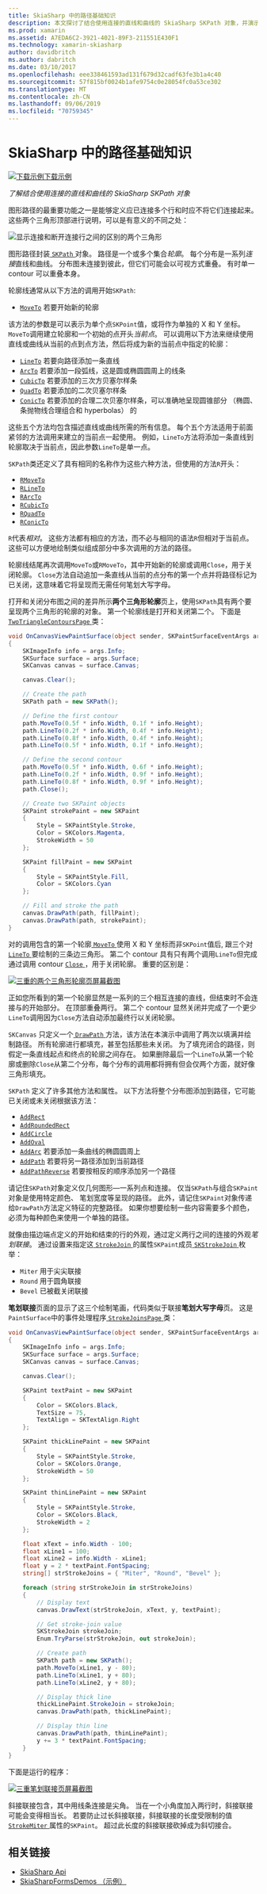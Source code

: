 ```yaml
---
title: SkiaSharp 中的路径基础知识
description: 本文探讨了结合使用连接的直线和曲线的 SkiaSharp SKPath 对象，并演示此示例代码。
ms.prod: xamarin
ms.assetid: A7EDA6C2-3921-4021-89F3-211551E430F1
ms.technology: xamarin-skiasharp
author: davidbritch
ms.author: dabritch
ms.date: 03/10/2017
ms.openlocfilehash: eee338461593ad131f679d32cadf63fe3b1a4c40
ms.sourcegitcommit: 57f815bf0024b1afe9754c0e28054fc0a53ce302
ms.translationtype: MT
ms.contentlocale: zh-CN
ms.lasthandoff: 09/06/2019
ms.locfileid: "70759345"
---
```

# <a name="path-basics-in-skiasharp"></a>SkiaSharp 中的路径基础知识

[![下载示例](~/media/shared/download.png)下载示例](https://docs.microsoft.com/samples/xamarin/xamarin-forms-samples/skiasharpforms-demos)

_了解结合使用连接的直线和曲线的 SkiaSharp SKPath 对象_

图形路径的最重要功能之一是能够定义应已连接多个行和时应不将它们连接起来。 这些两个三角形顶部进行说明，可以是有意义的不同之处：

![](paths-images/connectedlinesexample.png "显示连接和断开连接行之间的区别的两个三角形")

图形路径封装[ `SKPath` ](xref:SkiaSharp.SKPath)对象。 路径是一个或多个集合*轮廓*。 每个分布是一系列*连接*直线和曲线。 分布图未连接到彼此，但它们可能会以可视方式重叠。 有时单一 contour 可以重叠本身。

轮廓线通常从以下方法的调用开始`SKPath`:

- [`MoveTo`](xref:SkiaSharp.SKPath.MoveTo*) 若要开始新的轮廓

该方法的参数是可以表示为单个点`SKPoint`值，或将作为单独的 X 和 Y 坐标。 `MoveTo`调用建立轮廓和一个初始的点开头*当前点*。 可以调用以下方法来继续使用直线或曲线从当前的点到点方法，然后将成为新的当前点中指定的轮廓：

- [`LineTo`](xref:SkiaSharp.SKPath.LineTo*) 若要向路径添加一条直线
- [`ArcTo`](xref:SkiaSharp.SKPath.ArcTo*) 若要添加一段弧线，这是圆或椭圆圆周上的线条
- [`CubicTo`](xref:SkiaSharp.SKPath.CubicTo*) 若要添加的三次方贝塞尔样条
- [`QuadTo`](xref:SkiaSharp.SKPath.QuadTo*) 若要添加的二次贝塞尔样条
- [`ConicTo`](xref:SkiaSharp.SKPath.ConicTo*) 若要添加的合理二次贝塞尔样条，可以准确地呈现圆锥部分 （椭圆、 条抛物线合理组合和 hyperbolas） 的

这些五个方法均包含描述直线或曲线所需的所有信息。 每个五个方法适用于前面紧邻的方法调用来建立的当前点一起使用。 例如，`LineTo`方法将添加一条直线到轮廓取决于当前点，因此参数`LineTo`是单一点。

`SKPath`类还定义了具有相同的名称作为这些六种方法，但使用的方法`R`开头：

- [`RMoveTo`](xref:SkiaSharp.SKPath.RMoveTo*)
- [`RLineTo`](xref:SkiaSharp.SKPath.RLineTo*)
- [`RArcTo`](xref:SkiaSharp.SKPath.RArcTo*)
- [`RCubicTo`](xref:SkiaSharp.SKPath.RCubicTo*)
- [`RQuadTo`](xref:SkiaSharp.SKPath.RQuadTo*)
- [`RConicTo`](xref:SkiaSharp.SKPath.RConicTo*)

`R`代表*相对*。 这些方法都有相应的方法，而不必与相同的语法`R`但相对于当前点。 这些可以方便地绘制类似组成部分中多次调用的方法的路径。

轮廓线结尾再次调用`MoveTo`或`RMoveTo`，其中开始新的轮廓或调用`Close`，用于关闭轮廓。 `Close`方法自动追加一条直线从当前的点分布的第一个点并将路径标记为已关闭，这意味着它将呈现而无需任何笔划大写字母。

打开和关闭分布图之间的差异所示**两个三角形轮廓**页上，使用`SKPath`具有两个要呈现两个三角形的轮廓的对象。 第一个轮廓线是打开和关闭第二个。 下面是[ `TwoTriangleContoursPage` ](https://github.com/xamarin/xamarin-forms-samples/blob/master/SkiaSharpForms/Demos/Demos/SkiaSharpFormsDemos/LinesAndPaths/TwoTriangleContoursPage.cs)类：

```csharp
void OnCanvasViewPaintSurface(object sender, SKPaintSurfaceEventArgs args)
{
    SKImageInfo info = args.Info;
    SKSurface surface = args.Surface;
    SKCanvas canvas = surface.Canvas;

    canvas.Clear();

    // Create the path
    SKPath path = new SKPath();

    // Define the first contour
    path.MoveTo(0.5f * info.Width, 0.1f * info.Height);
    path.LineTo(0.2f * info.Width, 0.4f * info.Height);
    path.LineTo(0.8f * info.Width, 0.4f * info.Height);
    path.LineTo(0.5f * info.Width, 0.1f * info.Height);

    // Define the second contour
    path.MoveTo(0.5f * info.Width, 0.6f * info.Height);
    path.LineTo(0.2f * info.Width, 0.9f * info.Height);
    path.LineTo(0.8f * info.Width, 0.9f * info.Height);
    path.Close();

    // Create two SKPaint objects
    SKPaint strokePaint = new SKPaint
    {
        Style = SKPaintStyle.Stroke,
        Color = SKColors.Magenta,
        StrokeWidth = 50
    };

    SKPaint fillPaint = new SKPaint
    {
        Style = SKPaintStyle.Fill,
        Color = SKColors.Cyan
    };

    // Fill and stroke the path
    canvas.DrawPath(path, fillPaint);
    canvas.DrawPath(path, strokePaint);
}
```

对的调用包含的第一个轮廓[ `MoveTo` ](xref:SkiaSharp.SKPath.MoveTo(System.Single,System.Single))使用 X 和 Y 坐标而非`SKPoint`值后, 跟三个对[ `LineTo` ](xref:SkiaSharp.SKPath.LineTo(System.Single,System.Single))要绘制的三条边三角形。 第二个 contour 具有只有两个调用`LineTo`但完成通过调用 contour [ `Close` ](xref:SkiaSharp.SKPath.Close)，用于关闭轮廓。 重要的区别是：

[![](paths-images/twotrianglecontours-small.png "三重的两个三角形轮廓页屏幕截图")](paths-images/twotrianglecontours-large.png#lightbox "带来三倍的两个三角形轮廓页屏幕截图")

正如您所看到的第一个轮廓显然是一系列的三个相互连接的直线，但结束时不会连接与的开始部分。 在顶部重叠两行。 第二个 contour 显然关闭并完成了一个更少`LineTo`调用因为`Close`方法自动添加最终行以关闭轮廓。

`SKCanvas` 只定义一个[ `DrawPath` ](xref:SkiaSharp.SKCanvas.DrawPath(SkiaSharp.SKPath,SkiaSharp.SKPaint))方法，该方法在本演示中调用了两次以填满并绘制路径。 所有轮廓进行都填充，甚至包括那些未关闭。 为了填充闭合的路径，则假定一条直线起点和终点的轮廓之间存在。 如果删除最后一个`LineTo`从第一个轮廓或删除`Close`从第二个分布，每个分布的调用都将拥有但会仅两个方面，就好像三角形填充。

`SKPath` 定义了许多其他方法和属性。 以下方法将整个分布图添加到路径，它可能已关闭或未关闭根据该方法：

- [`AddRect`](xref:SkiaSharp.SKPath.AddRect*)
- [`AddRoundedRect`](xref:SkiaSharp.SKPath.AddRoundedRect(SkiaSharp.SKRect,System.Single,System.Single,SkiaSharp.SKPathDirection))
- [`AddCircle`](xref:SkiaSharp.SKPath.AddCircle(System.Single,System.Single,System.Single,SkiaSharp.SKPathDirection))
- [`AddOval`](xref:SkiaSharp.SKPath.AddOval(SkiaSharp.SKRect,SkiaSharp.SKPathDirection))
- [`AddArc`](xref:SkiaSharp.SKPath.AddArc(SkiaSharp.SKRect,System.Single,System.Single)) 若要添加一条曲线的椭圆圆周上
- [`AddPath`](xref:SkiaSharp.SKPath.AddPath*) 若要将另一路径添加到当前路径
- [`AddPathReverse`](xref:SkiaSharp.SKPath.AddPathReverse(SkiaSharp.SKPath)) 若要按相反的顺序添加另一个路径

请记住`SKPath`对象定义仅几何图形&mdash;一系列点和连接。 仅当`SKPath`与组合`SKPaint`对象是使用特定颜色、 笔划宽度等呈现的路径。 此外，请记住`SKPaint`对象传递给`DrawPath`方法定义特征的完整路径。 如果你想要绘制一些内容需要多个颜色，必须为每种颜色来使用一个单独的路径。

就像由描边端点定义的开始和结束的行的外观，通过定义两行之间的连接的外观*笔划联接*。 通过设置来指定这[ `StrokeJoin` ](xref:SkiaSharp.SKPaint.StrokeJoin)的属性`SKPaint`成员[ `SKStrokeJoin` ](xref:SkiaSharp.SKStrokeJoin)枚举：

- `Miter` 用于尖尖联接
- `Round` 用于圆角联接
- `Bevel` 已被截关闭联接

**笔划联接**页面的显示了这三个绘制笔画，代码类似于联接**笔划大写字母**页。 这是`PaintSurface`中的事件处理程序[ `StrokeJoinsPage` ](https://github.com/xamarin/xamarin-forms-samples/blob/master/SkiaSharpForms/Demos/Demos/SkiaSharpFormsDemos/LinesAndPaths/StrokeJoinsPage.cs)类：

```csharp
void OnCanvasViewPaintSurface(object sender, SKPaintSurfaceEventArgs args)
{
    SKImageInfo info = args.Info;
    SKSurface surface = args.Surface;
    SKCanvas canvas = surface.Canvas;

    canvas.Clear();

    SKPaint textPaint = new SKPaint
    {
        Color = SKColors.Black,
        TextSize = 75,
        TextAlign = SKTextAlign.Right
    };

    SKPaint thickLinePaint = new SKPaint
    {
        Style = SKPaintStyle.Stroke,
        Color = SKColors.Orange,
        StrokeWidth = 50
    };

    SKPaint thinLinePaint = new SKPaint
    {
        Style = SKPaintStyle.Stroke,
        Color = SKColors.Black,
        StrokeWidth = 2
    };

    float xText = info.Width - 100;
    float xLine1 = 100;
    float xLine2 = info.Width - xLine1;
    float y = 2 * textPaint.FontSpacing;
    string[] strStrokeJoins = { "Miter", "Round", "Bevel" };

    foreach (string strStrokeJoin in strStrokeJoins)
    {
        // Display text
        canvas.DrawText(strStrokeJoin, xText, y, textPaint);

        // Get stroke-join value
        SKStrokeJoin strokeJoin;
        Enum.TryParse(strStrokeJoin, out strokeJoin);

        // Create path
        SKPath path = new SKPath();
        path.MoveTo(xLine1, y - 80);
        path.LineTo(xLine1, y + 80);
        path.LineTo(xLine2, y + 80);

        // Display thick line
        thickLinePaint.StrokeJoin = strokeJoin;
        canvas.DrawPath(path, thickLinePaint);

        // Display thin line
        canvas.DrawPath(path, thinLinePaint);
        y += 3 * textPaint.FontSpacing;
    }
}
```

下面是运行的程序：

[![](paths-images/strokejoins-small.png "三重笔划联接页屏幕截图")](paths-images/strokejoins-large.png#lightbox "笔划联接页的三个屏幕截图")

斜接联接包含，其中用线条连接是尖角。 当在一个小角度加入两行时，斜接联接可能会变得相当长。 若要防止过长斜接联接，斜接联接的长度受限制的值[ `StrokeMiter` ](xref:SkiaSharp.SKPaint.StrokeMiter)属性的`SKPaint`。 超过此长度的斜接联接砍掉成为斜切接合。

## <a name="related-links"></a>相关链接

- [SkiaSharp Api](https://docs.microsoft.com/dotnet/api/skiasharp)
- [SkiaSharpFormsDemos （示例）](https://docs.microsoft.com/samples/xamarin/xamarin-forms-samples/skiasharpforms-demos)

